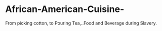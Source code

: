 # African-American-Cuisine-
From picking cotton, to Pouring Tea,..Food and Beverage during Slavery. 
